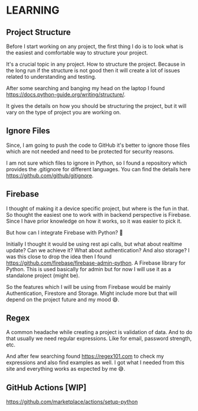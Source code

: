 # LEARNING

## Project Structure
Before I start working on any project, the first thing I do is to look what is the easiest and comfortable way to 
structure your project.

It's a crucial topic in any project. How to structure the project. Because in the long run if the structure is not good 
then it will create a lot of issues related to understanding and testing.

After some searching and banging my head on the laptop I found https://docs.python-guide.org/writing/structure/.

It gives the details on how you should be structuring the project, but it will vary on the type of project you are 
working on.

## Ignore Files

Since, I am going to push the code to GitHub it's better to ignore those files which are not needed and need to be 
protected for security reasons.

I am not sure which files to ignore in Python, so I found a repository which provides the .gitignore for different 
languages. You can find the details here https://github.com/github/gitignore.

## Firebase

I thought of making it a device specific project, but where is the fun in that. So thought the easiest one to work with 
in backend perspective is Firebase. Since I have prior knowledge on how it works, so it was easier to pick it.

But how can I integrate Firebase with Python? 🤔

Initially I thought it would be using rest api calls, but what about realtime update? Can we achieve it? What about 
authentication? And also storage? I was this close to drop the idea then I found 
https://github.com/firebase/firebase-admin-python. A Firebase library for Python. This is used basically for admin but 
for now I will use it as a standalone project (might be).

So the features which I will be using from Firebase would be mainly Authentication, Firestore and Storage. Might 
include more but that will depend on the project future and my mood 😅.

## Regex

A common headache while creating a project is validation of data. And to do that usually we need regular expressions.
Like for email, password strength, etc.

And after few searching found https://regex101.com to check my expressions and also find examples as well. I got what I 
needed from this site and everything works as expected by me 😅.

## GitHub Actions [WIP]

https://github.com/marketplace/actions/setup-python

